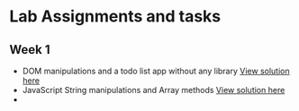 # Lab Assignments and tasks

## Week 1
- DOM manipulations and a todo list app without any library [View solution here](https://github.com/KBismark/tasks/blob/master/labs/week1#readme)
- JavaScript String manipulations and Array methods [View solution here](https://github.com/KBismark/tasks/blob/master/labs/week1/v1.2.js)
- 
